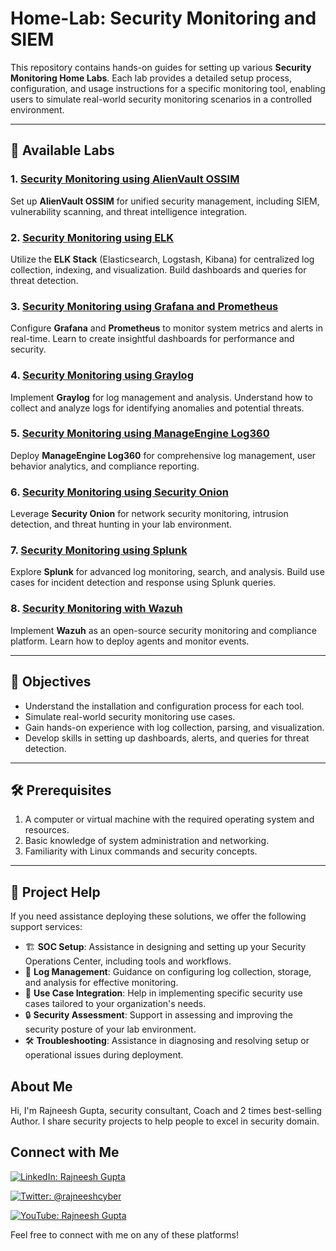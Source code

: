 # Home-Lab: Security Monitoring and SIEM 

This repository contains hands-on guides for setting up various **Security Monitoring Home Labs**. Each lab provides a detailed setup process, configuration, and usage instructions for a specific monitoring tool, enabling users to simulate real-world security monitoring scenarios in a controlled environment.

---

## 📂 Available Labs

### 1. [Security Monitoring using AlienVault OSSIM](Security%20Monitoring%20using%20AlienVault%20OSSIM.md)
   Set up **AlienVault OSSIM** for unified security management, including SIEM, vulnerability scanning, and threat intelligence integration.

### 2. [Security Monitoring using ELK](Security%20Monitoring%20using%20ELK.md)
   Utilize the **ELK Stack** (Elasticsearch, Logstash, Kibana) for centralized log collection, indexing, and visualization. Build dashboards and queries for threat detection.

### 3. [Security Monitoring using Grafana and Prometheus](Security%20Monitoring%20using%20Grafana%20and%20Prometheus.md)
   Configure **Grafana** and **Prometheus** to monitor system metrics and alerts in real-time. Learn to create insightful dashboards for performance and security.

### 4. [Security Monitoring using Graylog](Security%20Monitoring%20using%20Graylog.md)
   Implement **Graylog** for log management and analysis. Understand how to collect and analyze logs for identifying anomalies and potential threats.

### 5. [Security Monitoring using ManageEngine Log360](Security%20Monitoring%20using%20ManageEngine%20Log360.md)
   Deploy **ManageEngine Log360** for comprehensive log management, user behavior analytics, and compliance reporting.

### 6. [Security Monitoring using Security Onion](Security%20Monitoring%20using%20SecurityOnion.md)
   Leverage **Security Onion** for network security monitoring, intrusion detection, and threat hunting in your lab environment.

### 7. [Security Monitoring using Splunk](Security%20Monitoring%20using%20Splunk.md)
   Explore **Splunk** for advanced log monitoring, search, and analysis. Build use cases for incident detection and response using Splunk queries.

### 8. [Security Monitoring with Wazuh](Security%20Monitoring%20with%20Wazuh.md)
   Implement **Wazuh** as an open-source security monitoring and compliance platform. Learn how to deploy agents and monitor events.

---

## 🎯 Objectives

- Understand the installation and configuration process for each tool.
- Simulate real-world security monitoring use cases.
- Gain hands-on experience with log collection, parsing, and visualization.
- Develop skills in setting up dashboards, alerts, and queries for threat detection.

---

## 🛠️ Prerequisites

1. A computer or virtual machine with the required operating system and resources.
2. Basic knowledge of system administration and networking.
3. Familiarity with Linux commands and security concepts.

---
## 🤝 Project Help

If you need assistance deploying these solutions, we offer the following support services:

- 🏗️ **SOC Setup**: Assistance in designing and setting up your Security Operations Center, including tools and workflows.
- 📄 **Log Management**: Guidance on configuring log collection, storage, and analysis for effective monitoring.
- 🔗 **Use Case Integration**: Help in implementing specific security use cases tailored to your organization's needs.
- 🔒 **Security Assessment**: Support in assessing and improving the security posture of your lab environment.
- 🛠️ **Troubleshooting**: Assistance in diagnosing and resolving setup or operational issues during deployment.

## About Me

Hi, I'm Rajneesh Gupta, security consultant, Coach and 2 times best-selling Author. I share security projects to help people to excel in security domain.

## Connect with Me

[![LinkedIn: Rajneesh Gupta](https://img.shields.io/badge/LinkedIn-Rajneesh_Gupta-blue?style=for-the-badge&logo=linkedin)](https://www.linkedin.com/in/rajneeshcyber)

[![Twitter: @rajneeshcyber](https://img.shields.io/badge/Twitter-@rajneeshcyber-blue?style=for-the-badge&logo=twitter)](https://twitter.com/rajneeshcyber)

[![YouTube: Rajneesh Gupta](https://img.shields.io/badge/YouTube-Rajneesh_Gupta-red?style=for-the-badge&logo=youtube)](https://www.youtube.com/channel/rajneeshcyber)



Feel free to connect with me on any of these platforms!

